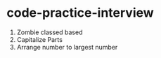 # code-practice-interview

1. Zombie classed based
2. Capitalize Parts
3. Arrange number to largest number
